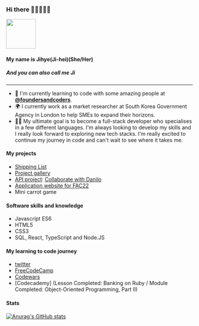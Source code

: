### Hi there 👋👋👋👋👋 

<img src="https://media.giphy.com/media/dxn6fRlTIShoeBr69N/giphy.gif" width="80" height="80">

#### My name is Jihye(Ji-hei)(She/Her)  
##### And you can also call me Ji 

---

- 🌱 I'm currently learning to code with some amazing people at [**@foundersandcoders**](https://github.com/foundersandcoders).
- 🌍 I currently work as a market researcher at South Korea Government Agency in London to help SMEs to expand their horizons.
- 👩‍💻 My ultimate goal is to become a full-stack developer who specialises in a few different languages. I'm always looking to develop my skills and I really look forward to exploring new tech stacks. I'm really excited to continue my journey in code and can't wait to see where it takes me.

#### My projects 
- [Shipping List](https://jijip41.github.io/Shopping-list/)
- [Project gallery](https://jijip41.github.io/Ji-Projects-Gallery/)
- [API project](https://fac22.github.io/tiger-not-a-cat/): [Collaborate with Danilo](https://github.com/danilo-cupido)
- [Application website for FAC22](https://jijip41.github.io/my-website)
- Mini carrot game


#### Software skills and knowledge
- Javascript ES6
- HTML5
- CSS3
- SQL, React, TypeScript and Node.JS

#### My learning to code journey
- [twitter](https://twitter.com/jihye_pak)
- [FreeCodeCamp](https://www.freecodecamp.org/jhp)
- [Codewars](https://www.codewars.com/users/Jihye_P)
- [Codecademy] (Lesson Completed: Banking on Ruby / Module Completed: Object-Oriented Programming, Part II)

#### Stats
[![Anurag's GitHub stats](https://github-readme-stats.vercel.app/api?username=jijip41)](https://github.com/anuraghazra/github-readme-stats)


<!--
**jijip41/jijip41** is a ✨ _special_ ✨ repository because its `README.md` (this file) appears on your GitHub profile.

Here are some ideas to get you started:

- 🔭 I’m currently working on ...
- 🌱 I’m currently learning ...
- 👯 I’m looking to collaborate on ...
- 🤔 I’m looking for help with ...
- 💬 Ask me about ...
- 📫 How to reach me: ...
- 😄 Pronouns: ...
- ⚡ Fun fact: ...
-->
